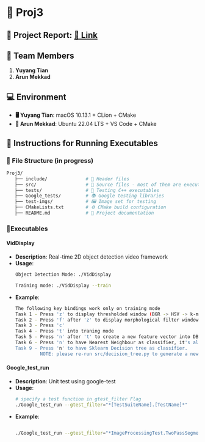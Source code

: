 # 🚀 Proj3

## 📄 Project Report: [🔗 Link](https://docs.google.com/document/d/1ebXFYiskRRMnh7r--UabbHMDvGZ-x7tpl08yb7g5h3o/edit?tab=t.0)

## 👥 Team Members
1. **Yuyang Tian**
2. **Arun Mekkad**

## 💻 Environment
- **🖥️ Yuyang Tian**: macOS 10.13.1 + CLion + CMake
- **🐧 Arun Mekkad**: Ubuntu 22.04 LTS + VS Code + CMake

## 📌 Instructions for Running Executables

### 📂 File Structure (in progress)
```bash
Proj3/
   ├── include/              # 📁 Header files
   ├── src/                  # 📁 Source files - most of them are executables.
   ├── tests/                # 🧪 Testing C++ executables 
   ├── Google_tests/         # 📚 Google testing libraries
   ├── test-imgs/            # 🖼️ Image set for testing
   ├── CMakeLists.txt        # ⚙️ CMake build configuration
   ├── README.md             # 📖 Project documentation
```

### 🏃‍️Executables
#### **VidDisplay**

- **Description**: Real-time 2D object detection video framework
- **Usage**:
  ```bash
  Object Detection Mode: ./VidDisplay
  
  Training mode: ./VidDisplay --train
  ```
- **Example**:
  ```bash
  The following key bindings work only on training mode
  Task 1 - Press 'z' to display thresholded window (BGR -> HSV -> k-means algorithm)
  Task 2 - Press 'f' after 'z' to display morphological filter window
  Task 3 - Press 'c'
  Task 4 - Press 't' into traning mode
  Task 5 - Press 'n' after 't' to create a new feature vector into DB under training mode
  Task 6 - Press 'n' to have Nearest Neighbour as classifier, it's also default
  Task 9 - Press 'n' to have Sklearn Decision tree as classifier. 
           NOTE: please re-run src/decision_tree.py to generate a new decision tree after training change. And replace the decision tree logic in src/classifier.cpp
#### **Google_test_run**

- **Description**: Unit test using google-test
- **Usage**:
  ```bash
  # specify a test function in gtest_filter Flag
  ./Google_test_run --gtest_filter="*[TestSuiteName].[TestName]*"
  ```
- **Example**:
  ```bash
  
  ./Google_test_run --gtest_filter="*ImageProcessingTest.TwoPassSegmentationTest*"
  ```